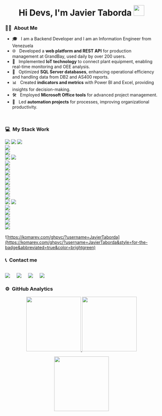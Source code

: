 <h1 align="center">Hi Devs, I'm Javier Taborda <img src="https://media.giphy.com/media/hvRJCLFzcasrR4ia7z/giphy.gif" width="35"></h1>

### 👩‍💻 &nbsp;About Me 

- 🎓 &nbsp; I am a Backend Developer and I am an Information Engineer from Venezuela
- 🌐 &nbsp; Developed a **web platform and REST API** for production management at GrandBay, used daily by over 200 users.
- 🤖 &nbsp;  Implemented **IoT technology** to connect plant equipment, enabling real-time monitoring and OEE analysis.
- 💾 &nbsp;  Optimized **SQL Server databases**, enhancing operational efficiency and handling data from DB2 and AS400 reports.
- 📊 &nbsp; Created **indicators and metrics** with Power BI and Excel, providing insights for decision-making.
- 🛠️ &nbsp; Employed **Microsoft Office tools** for advanced project management.
- 🚀 &nbsp; Led **automation projects** for processes, improving organizational productivity.

<br>

### 💻 &nbsp;My Stack Work 
<img src="https://img.shields.io/badge/Microsoft%20SQL%20Server-CC2927?style=for-the-badge&logo=microsoft%20sql%20server&logoColor=white"></img>
<img src="https://img.shields.io/badge/Udemy-EC5252?style=for-the-badge&logo=Udemy&logoColor=white"></img>
<img src="https://img.shields.io/badge/.NET-512BD4?style=for-the-badge&logo=dotnet&logoColor=white"></img>	
<img src="https://img.shields.io/badge/Blazor-512BD4?style=for-the-badge&logo=blazor&logoColor=white"></img>	
<img src="https://img.shields.io/badge/Bootstrap-563D7C?style=for-the-badge&logo=bootstrap&logoColor=white"></img>	
<img src="https://img.shields.io/badge/JWT-000000?style=for-the-badge&logo=JSON%20web%20tokens&logoColor=white"></img>
<img src="https://img.shields.io/badge/PowerBI-F2C811?style=for-the-badge&logo=Power%20BI&logoColor=white"></img>	
<img src="https://img.shields.io/badge/Postman-FF6C37?style=for-the-badge&logo=Postman&logoColor=white"></img>	
<img src="https://img.shields.io/badge/Swagger-85EA2D?style=for-the-badge&logo=Swagger&logoColor=white"></img>	
<img src="https://img.shields.io/badge/Microsoft_Teams-6264A7?style=for-the-badge&logo=microsoft-teams&logoColor=whi"></img>	
<img src="https://img.shields.io/badge/Arduino_IDE-00979D?style=for-the-badge&logo=arduino&logoColor=white"></img>	
<img src="https://img.shields.io/badge/VSCode-0078D4?style=for-the-badge&logo=visual%20studio%20code&logoColor=white"></img>	
<img src="https://img.shields.io/badge/Visual_Studio-5C2D91?style=for-the-badge&logo=visual%20studio&logoColor=white"></img>	
<img src="https://img.shields.io/badge/C%23-239120?style=for-the-badge&logo=csharp&logoColor=white"></img>	
<img src="https://img.shields.io/badge/CSS3-1572B6?style=for-the-badge&logo=css3&logoColor=white"></img>	
<img src="https://img.shields.io/badge/HTML5-E34F26?style=for-the-badge&logo=html5&logoColor=white"></img>
<img src="https://img.shields.io/badge/JavaScript-323330?style=for-the-badge&logo=javascript&logoColor=F7DF1E"></img>	
<img src="https://img.shields.io/badge/Node--Red-8F0000?style=for-the-badge&logo=nodered&logoColor=white"></img>	
<img src="https://img.shields.io/badge/Microsoft_Excel-217346?style=for-the-badge&logo=microsoft-excel&logoColor=white"></img>	
<img src="https://img.shields.io/badge/Microsoft_SharePoint-0078D4?style=for-the-badge&logo=microsoft-sharepoint&logoColor=white"></img>	
<img src="https://img.shields.io/badge/Microsoft_PowerPoint-B7472A?style=for-the-badge&logo=microsoft-powerpoint&logoColor=white"></img>	
<img src="https://img.shields.io/badge/Raspberry%20Pi-A22846?style=for-the-badge&logo=Raspberry%20Pi&logoColor=white"></img>	
<br>
  ![https://komarev.com/ghpvc/?username=JavierTaborda](https://komarev.com/ghpvc/?username=JavierTaborda&style=for-the-badge&abbreviated=true&color=brightgreen)

### 📞 &nbsp;Contact me
<p>
  <br>	
    <a target="_blank" href="https://www.linkedin.com/in/javier-taborda-developer/">
      <img src="https://img.shields.io/badge/-LinkedIn-0077B5?style=for-the-badge&logo=Linkedin&logoColor=white"></img></a>
        &emsp;
    <a target="_blank" href="mailto:javiert.develop@gmail.com">
    <img src="https://img.shields.io/badge/-Gmail-D14836?style=for-the-badge&logo=Gmail&logoColor=white"></img></a>
        &emsp;
    <a target="_blank" href="https://wa.me/+584144334816">
    <img src="https://img.shields.io/badge/WhatsApp-25D366?style=for-the-badge&logo=whatsapp&logoColor=white"></img></a>
        &emsp;
   <a target="_blank" href="https://strava.app.link/NuF3aw2qlKb">
   <img src="https://img.shields.io/badge/Strava-FC4C02?style=for-the-badge&logo=strava&logoColor=white"></img></a>
        &emsp;
  <br>
</p>

### ⚙️ &nbsp;GitHub Analytics

<p align="center">


  <a href="https://github.com/JavierTaborda">
    <img height="180em" src="https://github-readme-stats-eight-theta.vercel.app/api?username=JavierTaborda&show_icons=true&theme=chartreuse-dark&include_all_commits=true&count_private=true"/>
  </a>
  <a href="https://github.com/JavierTaborda">
    <img height="180em" src="https://github-readme-stats-eight-theta.vercel.app/api/top-langs/?username=JavierTaborda&layout=compact&langs_count=8&theme=chartreuse-dark"/>
  </a>
</p>

<p align="center">
  <img height="180em" src="https://github-readme-streak-stats.herokuapp.com/?user=JavierTaborda&theme=chartreuse-dark&hide_border=true"/>
</p>
